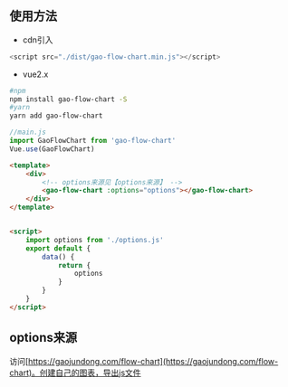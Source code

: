 ## 使用方法
- cdn引入
```js
<script src="./dist/gao-flow-chart.min.js"></script>
```

- vue2.x
```bash
#npm
npm install gao-flow-chart -S
#yarn
yarn add gao-flow-chart
```
```js
//main.js
import GaoFlowChart from 'gao-flow-chart'
Vue.use(GaoFlowChart)
```
```html
<template>
    <div>
        <!-- options来源见【options来源】 -->
        <gao-flow-chart :options="options"></gao-flow-chart>
    </div>
</template>


<script>
    import options from './options.js'
    export default {
        data() {
            return {
                options
            }
        }
    }
</script>

```
## options来源
访问[https://gaojundong.com/flow-chart](https://gaojundong.com/flow-chart)。创建自己的图表，导出js文件



